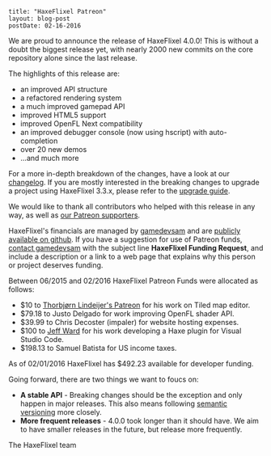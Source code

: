 ```
title: "HaxeFlixel Patreon"
layout: blog-post
postDate: 02-16-2016
```

We are proud to announce the release of HaxeFlixel 4.0.0! This is without a doubt the biggest release yet, with nearly 2000 new commits on the core repository alone since the last release.

The highlights of this release are:

* an improved API structure
* a refactored rendering system
* a much improved gamepad API
* improved HTML5 support
* improved OpenFL Next compatibility
* an improved debugger console (now using hscript) with auto-completion
* over 20 new demos
* ...and much more

For a more in-depth breakdown of the changes, have a look at our [changelog](https://github.com/HaxeFlixel/flixel/blob/master/CHANGELOG.md). If you are mostly interested in the breaking changes to upgrade a project using HaxeFlixel 3.3.x, please refer to the [upgrade guide](http://haxeflixel.com/documentation/upgrade-guide-4-0-0/).

We would like to thank all contributors who helped with this release in any way, as well as [our Patreon supporters](https://www.patreon.com/user?u=94916&ty=p).

HaxeFlixel's financials are managed by [gamedevsam](https://github.com/gamedevsam) and are [publicly available on github](https://github.com/HaxeFlixel/haxeflixel.com/tree/master/src/files/finances). If you have a suggestion for use of Patreon funds, [contact gamedevsam](http://www.sambatista.com/contact/) with the subject line __HaxeFlixel Funding Request__, and include a description or a link to a web page that explains why this person or project deserves funding.

Between 06/2015 and 02/2016 HaxeFlixel Patreon Funds were allocated as follows:

* $10 to [Thorbjørn Lindeijer's Patreon](https://www.patreon.com/bjorn) for his work on Tiled map editor.
* $79.18 to Justo Delgado for work improving OpenFL shader API.
* $39.99 to Chris Decoster (impaler) for website hosting expenses.
* $100 to [Jeff Ward](http://jcward.com/) for his work developing a Haxe plugin for Visual Studio Code.
* $198.13 to Samuel Batista for US income taxes.

As of 02/01/2016 HaxeFlixel has $492.23 available for developer funding.

Going forward, there are two things we want to foucs on:
	
* **A stable API** - Breaking changes should be the exception and only happen in major releases. This also means following [semantic versioning](http://semver.org/) more closely.
* **More frequent releases** - 4.0.0 took longer than it should have. We aim to have smaller releases in the future, but release more frequently.

The HaxeFlixel team